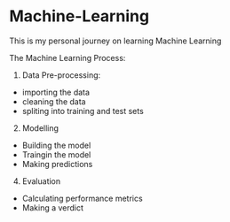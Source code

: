 # Machine-Learning
This is my personal journey on learning Machine Learning

The Machine Learning Process:
1. Data Pre-processing:
- importing the data
- cleaning the data
- spliting into training and test sets

2. Modelling
- Building the model
- Traingin the model
- Making predictions

4. Evaluation
- Calculating performance metrics
- Making a verdict
